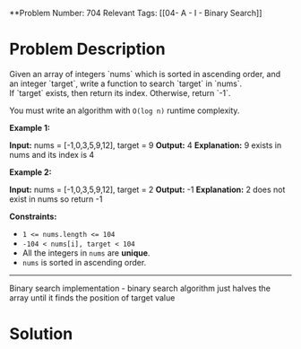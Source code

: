 **Problem Number: 704
Relevant Tags: [[04- A - I - Binary Search]]
<h1> Problem Description </h1>
Given an array of integers `nums` which is sorted in ascending order, and an integer `target`, write a function to search `target` in `nums`. If `target` exists, then return its index. Otherwise, return `-1`.

You must write an algorithm with `O(log n)` runtime complexity.

**Example 1:**

**Input:** nums = [-1,0,3,5,9,12], target = 9
**Output:** 4
**Explanation:** 9 exists in nums and its index is 4

**Example 2:**

**Input:** nums = [-1,0,3,5,9,12], target = 2
**Output:** -1
**Explanation:** 2 does not exist in nums so return -1

**Constraints:**

- `1 <= nums.length <= 104`
- `-104 < nums[i], target < 104`
- All the integers in `nums` are **unique**.
- `nums` is sorted in ascending order.

-----

Binary search implementation - binary search algorithm just halves the array until it finds the position of target value
<h1> Solution </h1>
